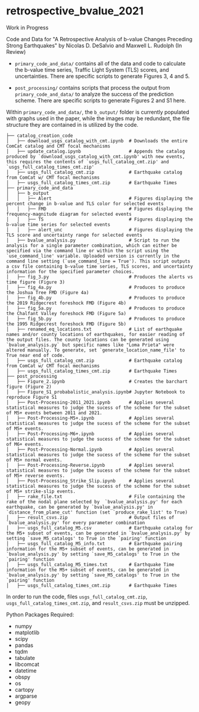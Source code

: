 # retrospective_bvalue_2021
Work in Progress

Code and Data for "A Retrospective Analysis of b-value Changes Preceding Strong Earthquakes" by Nicolas D. DeSalvio and Maxwell L. Rudolph (In Review)

- ```primary_code_and_data/``` contains all of the data and code to calculate the b-value time series, Traffic Light System (TLS) scores, and uncertainties. There are specific scripts to generate Figures 3, 4 and 5.

- ```post_processing/``` contains scripts that process the output from ```primary_code_and_data/``` to analyze the success of the prediction scheme. There are specific scripts to generate Figures 2 and S1 here.


Within `primary_code_and_data/`, the `b_output/` folder is currently populated with graphs used in the paper, while the images may be redundant, the file structure they are contained in is utilized by the code.
```
├── catalog_creation_code
│   ├── download_usgs_catalog_with_cmt.ipynb  # Downloads the entire ComCat catalog and CMT focal mechanisms
│   ├── update_catalog.ipynb                  # Appends the catalog produced by `download_usgs_catalog_with_cmt.ipynb' with new events, this requires the contents of `usgs_full_catalog_cmt.zip' and `usgs_full_catalog_times_cmt.zip'
│   ├── usgs_full_catalog_cmt.zip             # Earthquake catalog from ComCat w/ CMT focal mechanisms
│   ├── usgs_full_catalog_times_cmt.zip       # Earthquake Times
├── primary_code_and_data
│   ├── b_output 
│   │   ├── Alert                             # Figures displaying the percent change in b-value and TLS color for selected events
│   │   ├── FMD                               # Figures displaying the frequency-magnitude diagram for selected events
│   │   ├── TS                                # Figures displaying the b-value time series for selected events
│   │   ├── alert_unc                         # Figures displaying the TLS score and uncertainty range for selected events
│   ├── bvalue_analysis.py                    # Script to run the analysis for a single parameter combination, which can either be specified via the command line or within the script using the `use_command_line' variable. Uploaded version is currently in the command line setting (`use_command_line = True'). This script outputs a csv file containing b-value time series, TLS scores, and uncertainty information for the specified parameter choices.
│   ├── fig_3.py                              # Produces the alerts vs time figure (Figure 3)
│   ├── fig_4a.py                             # Produces to produce the Joshua Tree FMD (Figure 4a)
│   ├── fig_4b.py                             # Produces to produce the 2019 Ridgecrest foreshock FMD (Figure 4b)
│   ├── fig_5a.py                             # Produces to produce the Chalfant Valley foreshock FMD (Figure 5a)
│   ├── fig_5b.py                             # Produces to produce the 1995 Ridgecrest foreshock FMD (Figure 5b)
│   ├── renamed_eq_locations.txt              # List of earthquake names and/or county locations of earthquakes, for easier reading of the output files. The county locations can be generated using `bvalue_analysis.py` but specific names like "Loma Prieta" were altered manually. To generate, set `generate_location_name_file' to True near end of code.
│   ├── usgs_full_catalog_cmt.zip             # Earthquake catalog from ComCat w/ CMT focal mechanisms
│   ├── usgs_full_catalog_times_cmt.zip       # Earthquake Times
├── post_processing
│   ├── Figure_2.ipynb                        # Creates the barchart figure (Figure 2)
│   ├── Figure_S1_probabalistic_analysis.ipynb# Jupyter Notebook to reproduce Figure S1
│   ├── Post-Processing-2011_2021.ipynb       # Applies several statistical measures to judge the sucess of the scheme for the subset of M5+ events between 2011 and 2021.
│   ├── Post-Processing-M5+.ipynb             # Applies several statistical measures to judge the sucess of the scheme for the subset of M5+ events.
│   ├── Post-Processing-M6+.ipynb             # Applies several statistical measures to judge the sucess of the scheme for the subset of M6+ events.
│   ├── Post-Processing-Normal.ipynb          # Applies several statistical measures to judge the sucess of the scheme for the subset of M5+ normal events.
│   ├── Post-Processing-Reverse.ipynb         # Applies several statistical measures to judge the sucess of the scheme for the subset of M5+ reverse events.
│   ├── Post-Processing_Strike_Slip.ipynb     # Applies several statistical measures to judge the sucess of the scheme for the subset of M5+ strike-slip events.
│   ├── rake_file.txt                         # File containing the rake of the nodal plane selected by  `bvalue_analysis.py' for each earthquake, can be generated by `bvalue_analysis.py' in `distance_from_plane_cut' function (set `produce_rake_list' to True)
│   ├── result_csvs.zip                       # Output files of `bvalue_analysis.py' for every parameter combination
│   ├── usgs_full_catalog_M5.csv              # Earthquake catalog for the M5+ subset of events, can be generated in `bvalue_analysis.py' by setting `save_M5_catalogs' to True in the `pairing' function
│   ├── usgs_full_catalog_M5_info.txt         # Earthquake pairing information for the M5+ subset of events, can be generated in `bvalue_analysis.py' by setting `save_M5_catalogs' to True in the `pairing' function
│   ├── usgs_full_catalog_M5_times.txt        # Earthquake Time information for the M5+ subset of events, can be generated in `bvalue_analysis.py' by setting `save_M5_catalogs' to True in the `pairing' function
│   ├── usgs_full_catalog_times_cmt.zip       # Earthquake Times
```

In order to run the code, files `usgs_full_catalog_cmt.zip`, `usgs_full_catalog_times_cmt.zip`, and `result_csvs.zip` must be unzipped.

Python Packages Required:
- numpy
- matplotlib
- scipy
- pandas
- tqdm
- tabulate
- libcomcat
- datetime
- obspy
- os
- cartopy
- argparse
- geopy
